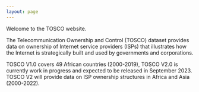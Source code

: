 ```yaml
---
layout: page
---
```


Welcome to the TOSCO website. 

The Telecommunication Ownership and Control (TOSCO) dataset provides data on ownership of Internet service providers (ISPs) that illustrates how the Internet is strategically built and used by governments and corporations.

TOSCO V1.0 covers 49 African countries (2000-2019), TOSCO V2.0 is currently work in progress and expected to be released in September 2023. TOSCO V2 will provide data on ISP ownership structures in Africa and Asia (2000-2022).
